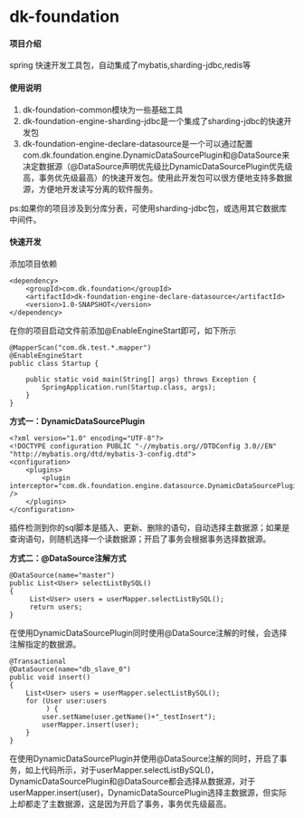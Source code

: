 # dk-foundation

#### 项目介绍
spring 快速开发工具包，自动集成了mybatis,sharding-jdbc,redis等

#### 使用说明

1. dk-foundation-common模块为一些基础工具
2. dk-foundation-engine-sharding-jdbc是一个集成了sharding-jdbc的快速开发包
3. dk-foundation-engine-declare-datasource是一个可以通过配置com.dk.foundation.engine.DynamicDataSourcePlugin和@DataSource来决定数据源（@DataSource声明优先级比DynamicDataSourcePlugin优先级高，事务优先级最高）的快速开发包。使用此开发包可以很方便地支持多数据源，方便地开发读写分离的软件服务。

ps:如果你的项目涉及到分库分表，可使用sharding-jdbc包，或选用其它数据库中间件。

#### 快速开发   

添加项目依赖
```
<dependency>
    <groupId>com.dk.foundation</groupId>
    <artifactId>dk-foundation-engine-declare-datasource</artifactId>
    <version>1.0-SNAPSHOT</version>
</dependency>
```

在你的项目启动文件前添加@EnableEngineStart即可，如下所示

```
@MapperScan("com.dk.test.*.mapper")
@EnableEngineStart
public class Startup {

    public static void main(String[] args) throws Exception {
        SpringApplication.run(Startup.class, args);
    }
}
```

**方式一：DynamicDataSourcePlugin** 
```
<?xml version="1.0" encoding="UTF-8"?>
<!DOCTYPE configuration PUBLIC "-//mybatis.org//DTDConfig 3.0//EN" "http://mybatis.org/dtd/mybatis-3-config.dtd">
<configuration>
    <plugins>
        <plugin interceptor="com.dk.foundation.engine.datasource.DynamicDataSourcePlugin" />
    </plugins>
</configuration>
```
插件检测到你的sql脚本是插入、更新、删除的语句，自动选择主数据源；如果是查询语句，则随机选择一个读数据源；开启了事务会根据事务选择数据源。

**方式二：@DataSource注解方式** 
```
@DataSource(name="master")
public List<User> selectListBySQL()
{
     List<User> users = userMapper.selectListBySQL();
     return users;
}
```
在使用DynamicDataSourcePlugin同时使用@DataSource注解的时候，会选择注解指定的数据源。
```
@Transactional
@DataSource(name="db_slave_0")
public void insert()
{
    List<User> users = userMapper.selectListBySQL();
    for (User user:users
         ) {
        user.setName(user.getName()+"_testInsert");
        userMapper.insert(user);
    }
}
```
在使用DynamicDataSourcePlugin并使用@DataSource注解的同时，开启了事务，如上代码所示，对于userMapper.selectListBySQL()，DynamicDataSourcePlugin和@DataSource都会选择从数据源，对于userMapper.insert(user)，DynamicDataSourcePlugin选择主数据源，但实际上却都走了主数据源，这是因为开启了事务，事务优先级最高。
